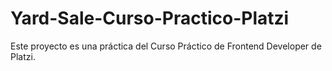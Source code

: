 # Yard-Sale-Curso-Practico-Platzi
Este proyecto es una práctica del Curso Práctico de Frontend Developer de Platzi. 
